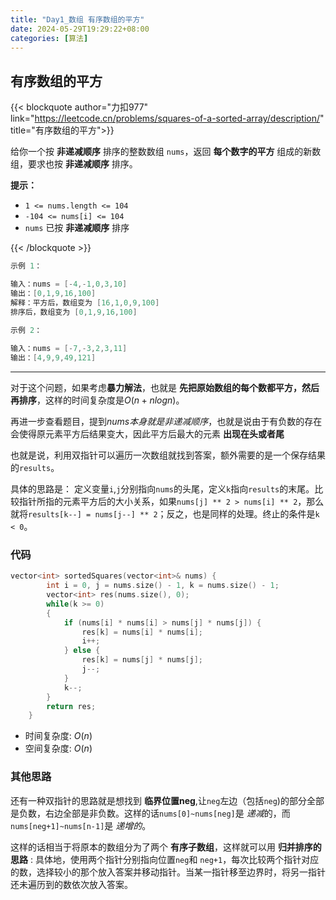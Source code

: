 ```yaml
---
title: "Day1_数组 有序数组的平方"
date: 2024-05-29T19:29:22+08:00
categories: [算法]
---
```


## 有序数组的平方

{{< blockquote author="力扣977" link="https://leetcode.cn/problems/squares-of-a-sorted-array/description/" title="有序数组的平方">}}

给你一个按 **非递减顺序** 排序的整数数组 `nums`，返回 **每个数字的平方** 组成的新数组，要求也按 **非递减顺序** 排序。

**提示：**

- `1 <= nums.length <= 104`
- `-104 <= nums[i] <= 104`
- `nums` 已按 **非递减顺序** 排序

{{< /blockquote >}}

```c++
示例 1：

输入：nums = [-4,-1,0,3,10]
输出：[0,1,9,16,100]
解释：平方后，数组变为 [16,1,0,9,100]
排序后，数组变为 [0,1,9,16,100]
    
示例 2：

输入：nums = [-7,-3,2,3,11]
输出：[4,9,9,49,121]    
```

---

对于这个问题，如果考虑**暴力解法**，也就是 **先把原始数组的每个数都平方，然后再排序**，这样的时间复杂度是$O(n + nlogn)$​。

再进一步查看题目，提到*nums本身就是非递减顺序*，也就是说由于有负数的存在会使得原元素平方后结果变大，因此平方后最大的元素 **出现在头或者尾**

也就是说，利用双指针可以遍历一次数组就找到答案，额外需要的是一个保存结果的`results`。

具体的思路是： 定义变量`i`,`j`分别指向`nums`的头尾，定义`k`指向`results`的末尾。比较指针所指的元素平方后的大小关系，如果`nums[j] ** 2 > nums[i] ** 2`，那么就将`results[k--] = nums[j--] ** 2`；反之，也是同样的处理。终止的条件是`k < 0`。



### 代码

```c++
vector<int> sortedSquares(vector<int>& nums) {
        int i = 0, j = nums.size() - 1, k = nums.size() - 1;
        vector<int> res(nums.size(), 0);
        while(k >= 0)
        {
            if (nums[i] * nums[i] > nums[j] * nums[j]) {
                res[k] = nums[i] * nums[i];
                i++;
            } else {
                res[k] = nums[j] * nums[j];
                j--;
            }
            k--;
        }
        return res;
    }
```

+ 时间复杂度: $O(n)$
+ 空间复杂度: $O(n)$



### 其他思路

还有一种双指针的思路就是想找到 **临界位置neg**,让`neg`左边（包括`neg`)的部分全部是负数，右边全部是非负数。这样的话`nums[0]~nums[neg]`是 *递减*的，而`nums[neg+1]~nums[n-1]`是 *递增的*。

这样的话相当于将原本的数组分为了两个 **有序子数组**，这样就可以用 **归并排序的思路** : 具体地，使用两个指针分别指向位置`neg`和 `neg+1`，每次比较两个指针对应的数，选择较小的那个放入答案并移动指针。当某一指针移至边界时，将另一指针还未遍历到的数依次放入答案。
